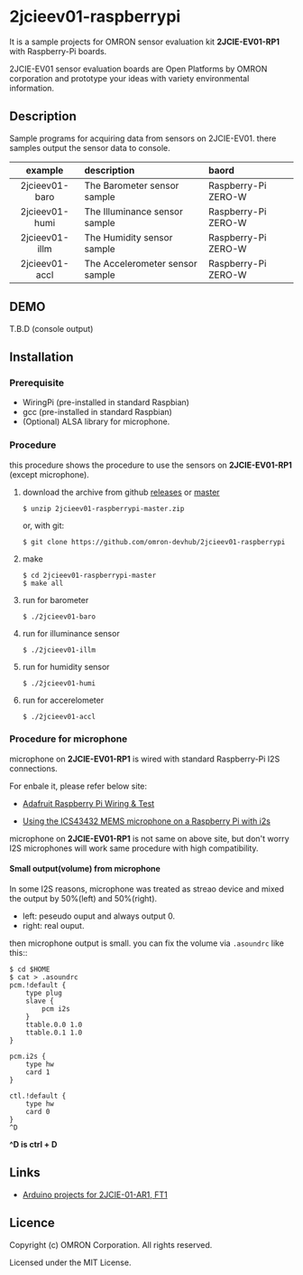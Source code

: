 # 2jcieev01-raspberrypi
It is a sample projects for OMRON sensor evaluation kit **2JCIE-EV01-RP1**
with Raspberry-Pi boards.

2JCIE-EV01 sensor evaluation boards are Open Platforms by OMRON corporation and
prototype your ideas with variety environmental information.

## Description
Sample programs for acquiring data from sensors on 2JCIE-EV01.
there samples output the sensor data to console.

| example        | description                     | baord |
|:--------------:|:--------------------------------|:--------------------|
| 2jcieev01-baro | The Barometer sensor sample     | Raspberry-Pi ZERO-W |
| 2jcieev01-humi | The Illuminance sensor sample   | Raspberry-Pi ZERO-W |
| 2jcieev01-illm | The Humidity sensor sample      | Raspberry-Pi ZERO-W |
| 2jcieev01-accl | The Accelerometer sensor sample | Raspberry-Pi ZERO-W |

## DEMO
T.B.D (console output)

## Installation
### Prerequisite
- WiringPi (pre-installed in standard Raspbian)
- gcc (pre-installed in standard Raspbian)
- (Optional) ALSA library for microphone.

### Procedure
this procedure shows the procedure to use the sensors on
**2JCIE-EV01-RP1** (except microphone).

1. download the archive from github [releases](releases) or
    [master](archive/2jcieev01-raspberrypi-master.zip)

    ```shell
    $ unzip 2jcieev01-raspberrypi-master.zip
    ```

    or, with git:

    ```shell
    $ git clone https://github.com/omron-devhub/2jcieev01-raspberrypi
    ```

2. make

    ```shell
    $ cd 2jcieev01-raspberrypi-master
    $ make all
    ```

3. run for barometer

    ```shell
    $ ./2jcieev01-baro
    ```

4. run for illuminance sensor

    ```shell
    $ ./2jcieev01-illm
    ```

5. run for humidity sensor

    ```shell
    $ ./2jcieev01-humi
    ```

6. run for accerelometer

    ```shell
    $ ./2jcieev01-accl
    ```

### Procedure for microphone
microphone on **2JCIE-EV01-RP1** is wired with
standard Raspberry-Pi I2S connections.

For enbale it, please refer below site:

* [Adafruit Raspberry Pi Wiring & Test](https://learn.adafruit.com/adafruit-i2s-mems-microphone-breakout/raspberry-pi-wiring-and-test)

* [Using the ICS43432 MEMS microphone on a Raspberry Pi with i2s](https://github.com/nejohnson2/rpi-i2s)

microphone on **2JCIE-EV01-RP1** is not same on above site,
but don't worry I2S microphones will work same procedure
with high compatibility.

#### Small output(volume) from microphone
In some I2S reasons, microphone was treated as streao device
and mixed the output by 50%(left) and 50%(right).

- left: peseudo ouput and always output 0.
- right: real ouput.

then microphone output is small.
you can fix the volume via `.asoundrc` like this::

```shell
$ cd $HOME
$ cat > .asoundrc
pcm.!default {
    type plug
    slave {
        pcm i2s
    }
    ttable.0.0 1.0
    ttable.0.1 1.0
}

pcm.i2s {
    type hw
    card 1
}

ctl.!default {
    type hw
    card 0
}
^D
```

**^D is ctrl + D**


## Links
- [Arduino projects for 2JCIE-01-AR1, FT1](https://github.com/omron-devhub/2jcieev01-arduino)


## Licence
Copyright (c) OMRON Corporation. All rights reserved.

Licensed under the MIT License.

